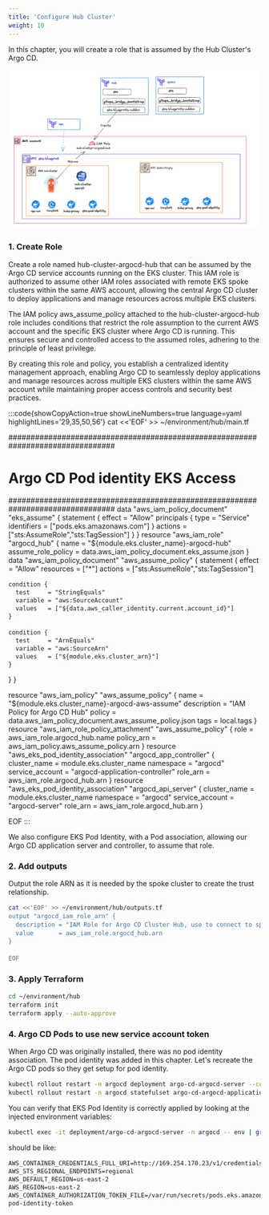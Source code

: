 ```yaml
---
title: 'Configure Hub Cluster'
weight: 10
---
```


In this chapter, you will create a role that is assumed by the Hub Cluster's Argo CD.

![Hub Role](/static/images/hub-spoke-hub-role.png)

### 1. Create Role 

Create a role named hub-cluster-argocd-hub that can be assumed by the Argo CD service accounts running on the EKS cluster. This IAM role is authorized to assume other IAM roles associated with remote EKS spoke clusters within the same AWS account, allowing the central Argo CD cluster to deploy applications and manage resources across multiple EKS clusters.

The IAM policy aws_assume_policy attached to the hub-cluster-argocd-hub role includes conditions that restrict the role assumption to the current AWS account and the specific EKS cluster where Argo CD is running. This ensures secure and controlled access to the assumed roles, adhering to the principle of least privilege.

By creating this role and policy, you establish a centralized identity management approach, enabling Argo CD to seamlessly deploy applications and manage resources across multiple EKS clusters within the same AWS account while maintaining proper access controls and security best practices.


:::code{showCopyAction=true showLineNumbers=true language=yaml highlightLines='29,35,50,56'}
cat <<'EOF' >> ~/environment/hub/main.tf

################################################################################
# Argo CD Pod identity EKS Access
################################################################################
data "aws_iam_policy_document" "eks_assume" {
  statement {
    effect = "Allow"
    principals {
      type        = "Service"
      identifiers = ["pods.eks.amazonaws.com"]
    }
    actions = ["sts:AssumeRole","sts:TagSession"]
  }
}
resource "aws_iam_role" "argocd_hub" {
  name               = "${module.eks.cluster_name}-argocd-hub"
  assume_role_policy = data.aws_iam_policy_document.eks_assume.json
}
data "aws_iam_policy_document" "aws_assume_policy" {
  statement {
    effect    = "Allow"
    resources = ["*"]
    actions   = ["sts:AssumeRole","sts:TagSession"]

    condition {
      test     = "StringEquals"
      variable = "aws:SourceAccount"
      values   = ["${data.aws_caller_identity.current.account_id}"]
    }

    condition {
      test     = "ArnEquals"
      variable = "aws:SourceArn"
      values   = ["${module.eks.cluster_arn}"]
    }    
  }
}

resource "aws_iam_policy" "aws_assume_policy" {
  name        = "${module.eks.cluster_name}-argocd-aws-assume"
  description = "IAM Policy for Argo CD Hub"
  policy      = data.aws_iam_policy_document.aws_assume_policy.json
  tags        = local.tags
}
resource "aws_iam_role_policy_attachment" "aws_assume_policy" {
  role       = aws_iam_role.argocd_hub.name
  policy_arn = aws_iam_policy.aws_assume_policy.arn
}
resource "aws_eks_pod_identity_association" "argocd_app_controller" {
  cluster_name    = module.eks.cluster_name
  namespace       = "argocd"
  service_account = "argocd-application-controller"
  role_arn        = aws_iam_role.argocd_hub.arn
}
resource "aws_eks_pod_identity_association" "argocd_api_server" {
  cluster_name    = module.eks.cluster_name
  namespace       = "argocd"
  service_account = "argocd-server"
  role_arn        = aws_iam_role.argocd_hub.arn
}

EOF
:::

We also configure EKS Pod Identity, with a Pod association, allowing our Argo CD application server and controller, to assume that role.

### 2. Add outputs

Output the role ARN as it is needed by the spoke cluster to create the trust relationship. 

```bash
cat <<'EOF' >> ~/environment/hub/outputs.tf
output "argocd_iam_role_arn" {
  description = "IAM Role for Argo CD Cluster Hub, use to connect to spoke clusters"
  value       = aws_iam_role.argocd_hub.arn
}

EOF
```

### 3. Apply Terraform

```bash
cd ~/environment/hub
terraform init
terraform apply --auto-approve
```

### 4. Argo CD Pods to use new service account token

When Argo CD was originally installed, there was no pod identity association. The pod identity was added in this chapter. Let's recreate the Argo CD pods so they get setup for pod identity.

```bash
kubectl rollout restart -n argocd deployment argo-cd-argocd-server --context hub
kubectl rollout restart -n argocd statefulset argo-cd-argocd-application-controller --context hub
```

You can verify that EKS Pod Identity is correctly applied by looking at the injected environment variables:

```bash
kubectl exec -it deployment/argo-cd-argocd-server -n argocd -- env | grep AWS
```

should be like: 
```
AWS_CONTAINER_CREDENTIALS_FULL_URI=http://169.254.170.23/v1/credentials
AWS_STS_REGIONAL_ENDPOINTS=regional
AWS_DEFAULT_REGION=us-east-2
AWS_REGION=us-east-2
AWS_CONTAINER_AUTHORIZATION_TOKEN_FILE=/var/run/secrets/pods.eks.amazonaws.com/serviceaccount/eks-pod-identity-token
```